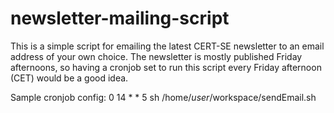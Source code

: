 # newsletter-mailing-script
This is a simple script for emailing the latest CERT-SE newsletter to an email address of your own choice.
The newsletter is mostly published Friday afternoons, so having a cronjob set to run this script every
Friday afternoon (CET) would be a good idea.

Sample cronjob config:
0 14 * * 5 sh /home/$user/$workspace/sendEmail.sh
